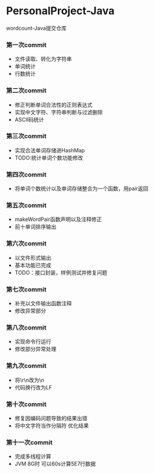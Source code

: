 # PersonalProject-Java
wordcount-Java提交仓库

### 第一次commit
- 文件读取、转化为字符串
- 单词统计
- 行数统计

### 第二次commit
- 修正判断单词合法性的正则表达式
- 实现中文字符、字符串判断与过滤删除
- ASCII码统计

### 第三次commit
- 实现合法单词存储进HashMap
- TODO:统计单词个数功能修改

### 第四次commit
- 将单词个数统计以及单词存储整合为一个函数，用pair返回

### 第五次commit
- makeWordPair函数声明以及注释修正
- 前十单词排序输出

### 第六次commit
- 以文件形式输出
- 基本功能已完成
- TODO：接口封装，样例测试并修复问题

### 第七次commit
- 补充以文件输出函数注释
- 修改异常部分

### 第八次commit
- 实现命令行运行
- 修改部分异常处理

### 第九次commit
- 将\r\n改为\n
- 代码换行改为LF

### 第十次commit
- 修复因编码问题导致的结果出错
- 将中文字符当作分隔符 优化结果

### 第十一次commit
- 完成多线程计算
- JVM 8G时 可以60s计算5E7行数据
